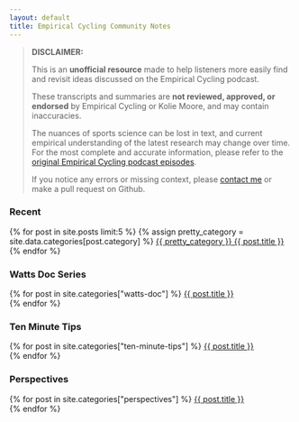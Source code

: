 ```yaml
---
layout: default
title: Empirical Cycling Community Notes
---
```


> **DISCLAIMER:**  
>
> This is an **unofficial resource** made to help listeners more easily find and revisit ideas discussed on the Empirical Cycling podcast.  
>
> These transcripts and summaries are **not reviewed, approved, or endorsed** by Empirical Cycling or Kolie Moore, and may contain inaccuracies.  
>
> The nuances of sports science can be lost in text, and current empirical understanding of the latest research may change over time.
> For the most complete and accurate information, please refer to the [original Empirical Cycling podcast episodes](https://www.empiricalcycling.com/podcast-episodes).  
>
> If you notice any errors or missing context, please [contact me](mailto:lucas.vance@protonmail.com) or make a pull request on Github.

### Recent

<p>
    {% for post in site.posts limit:5 %}
        {% assign pretty_category = site.data.categories[post.category] %}
        <a href="{{ site.baseurl }}{{ post.url }}">{{ pretty_category }} {{ post.title }}</a><br>
    {% endfor %}
</p>

### Watts Doc Series

<p>
    {% for post in site.categories["watts-doc"] %}
        <a href="{{ site.baseurl }}{{ post.url }}">{{ post.title }}</a><br>
    {% endfor %}
</p>

### Ten Minute Tips

<p>
    {% for post in site.categories["ten-minute-tips"] %}
        <a href="{{ site.baseurl }}{{ post.url }}">{{ post.title }}</a><br>
    {% endfor %}
</p>

### Perspectives

<p>
    {% for post in site.categories["perspectives"] %}
        <a href="{{ site.baseurl }}{{ post.url }}">{{ post.title }}</a><br>
    {% endfor %}
</p>